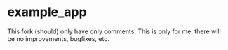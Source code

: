 # example_app

This fork (should) only have only comments. This is only for me, there will be no improvements, bugfixes,
etc.